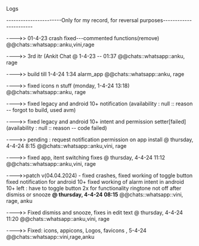 Logs

-----------------------Only for my record, for reversal purposes-----------------------

---->> 01-4-23 crash fixed---commented functions(remove) @@chats::whatsapp::anku,vini,rage

---->> 3rd itr (Ankit Chat @ 1-4-23 -- 01:37  @@chats::whatsapp::anku, rage

---->> build till 1-4-24 1:34 alarm_app  @@chats::whatsapp::anku, rage

---->> fixed icons n stuff (monday, 1-4-24 13:18)  @@chats::whatsapp::anku, rage

---->> fixed legacy and android 10+ notification (availability : null :: reason -- forgot to build, used avm)

---->> fixed legacy and android 10+ intent and permission setter[failed] (availability : null :: reason -- code failed)

---->> pending : request notification permission on app install @ thursday, 4-4-24 8:15  @@chats::whatsapp::anku,vini, rage

---->> fixed app, itent switching fixes @ thursday, 4-4-24 11:12  @@chats::whatsapp::anku,vini, rage

---->>patch v(04.04.2024) - 
      fixed crashes,
      fixed working of toggle button
      fixed notification for android 10+
      fixed working of alarm intent in android 10+
      left :
      have to toggle button 2x for functionality
      ringtone not off after dismiss or snooze  **@ thursday, 4-4-24 08:15** @@chats::whatsapp::vini, rage, anku
      
---->> Fixed dismiss and snooze, fixes in edit text @ thursday, 4-4-24 11:20  @@chats::whatsapp::anku,vini, rage

---->> Fixed: icons, appicons, Logos, favicons , 5-4-24 @@chats::whatsapp::vini,rage,anku
